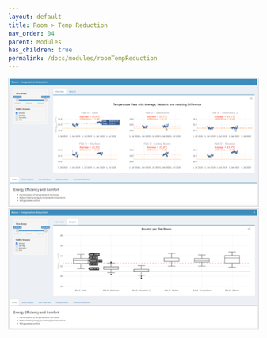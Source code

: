 ```yaml
---
layout: default
title: Room > Temp Reduction
nav_order: 04
parent: Modules
has_children: true
permalink: /docs/modules/roomTempReduction
---
```


<img src="https://raw.githubusercontent.com/hslu-ige-laes/lcm/master/docs/assets/images/roomTempReduction_00.PNG" style="border:1px solid lightgrey"/>

<img src="https://raw.githubusercontent.com/hslu-ige-laes/lcm/master/docs/assets/images/roomTempReduction_05.PNG" style="border:1px solid lightgrey"/>